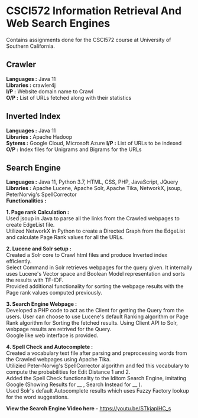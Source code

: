 # CSCI572 Information Retrieval And Web Search Engines
Contains assignments done for the CSCI572 course at University of Southern California.


## Crawler

**Languages :** Java 11  
**Libraries :** crawler4j  
**I/P :** Website domain name to Crawl  
**O/P :** List of URLs fetched along with their statistics

## Inverted Index  

**Languages :** Java 11  
**Libraries :** Apache Hadoop  
**Sytems :** Google Cloud, Microsoft Azure 
**I/P :** List of URLs to be indexed  
**O/P :** Index files for Unigrams and Bigrams for the URLs

## Search Engine  

**Languages :** Java 11, Python 3.7, HTML, CSS, PHP, JavaScript, JQuery  
**Libraries :** Apache Lucene, Apache Solr, Apache Tika, NetworkX, jsoup, PeterNorvig's SpellCorrector  
**Functionalities :**  

**1. Page rank Calculation :**   
Used jsoup in Java to parse all the links from the Crawled webpages to create EdgeList file.  
Utilized NetworkX in Python to create a Directed Graph from the EdgeList and calculate Page Rank values for all the URLs.  

**2. Lucene and Solr setup :**  
Created a Solr core to Crawl html files and produce Inverted index efficiently.  
Select Command in Solr retrieves webpages for the query given. It internally uses Lucene's Vector space and Boolean Model representation and sorts the results with TF-IDF.  
Provided additional functionality for sorting the webpage results with the Page rank values computed previously.

**3. Search Engine Webpage :**  
Developed a PHP code to act as the Client for getting the Query from the users. 
User can choose to use Lucene's default Ranking algorithm or Page Rank algorithm for Sorting the fetched results.
Using Client API to Solr, webpage results are retrived for the Query.  
Google like web interface is provided.  

**4. Spell Check and Autocomplete  :**  
Created a vocabulary text file after parsing and preprocessing words from the Crawled webpages using Apache Tika.  
Utilizied Peter-Norvig's SpellCorrector algorithm and fed this vocabulary to compute the probabilities for Edit Distance 1 and 2.  
Added the Spell Check functionality to the Iditom Search Engine, imitating Google (Showing Results for __ , Search Instead for __ ).  
Used Solr's default Autocomplete results which uses Fuzzy Factory lookup for the word suggestions.  

**View the Search Engine Video here -** https://youtu.be/STkjapiHC_s
